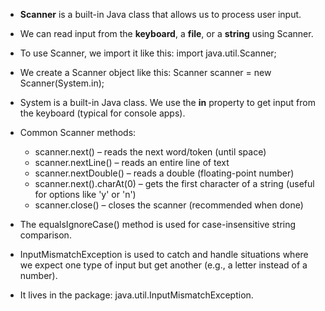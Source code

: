 - **Scanner** is a built-in Java class that allows us to process user input.

- We can read input from the **keyboard**, a **file**, or a **string** using Scanner.

- To use Scanner, we import it like this:
import java.util.Scanner;

- We create a Scanner object like this:
Scanner scanner = new Scanner(System.in);

- System is a built-in Java class. We use the **in** property to get input from the keyboard (typical for console apps).

- Common Scanner methods:
  - scanner.next() – reads the next word/token (until space)
  - scanner.nextLine() – reads an entire line of text
  - scanner.nextDouble() – reads a double (floating-point number)
  - scanner.next().charAt(0) – gets the first character of a string (useful for options like 'y' or 'n')
  - scanner.close() – closes the scanner (recommended when done)

- The equalsIgnoreCase() method is used for case-insensitive string comparison.

- InputMismatchException is used to catch and handle situations where we expect one type of input but get another (e.g., a letter instead of a number).

- It lives in the package: java.util.InputMismatchException.
